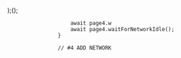 );();
                        
                        await page4.w
                        await page4.waitForNetworkIdle();
                    }

                    // #4 ADD NETWORK 
